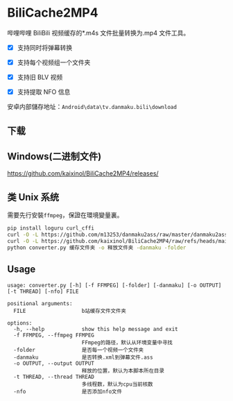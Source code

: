 # BiliCache2MP4

哔哩哔哩 BiliBili 视频缓存的\*.m4s 文件批量转换为.mp4 文件工具。

- [x] 支持同时将弹幕转换

- [x] 支持每个视频组一个文件夹

- [x] 支持旧 BLV 视频

- [x] 支持提取 NFO 信息

安卓内部儲存地址：`Android\data\tv.danmaku.bili\download`

## 下载

## Windows(二进制文件)

https://github.com/kaixinol/BiliCache2MP4/releases/

## 类 Unix 系统

需要先行安裝`ffmpeg`，保證在環境變量裏。

```bash
pip install loguru curl_cffi
curl -O -L https://github.com/m13253/danmaku2ass/raw/master/danmaku2ass.py
curl -O -L https://github.com/kaixinol/BiliCache2MP4/raw/refs/heads/main/converter.py
python converter.py 缓存文件夹 -o 释放文件夹 -danmaku -folder
```

## Usage

```text
usage: converter.py [-h] [-f FFMPEG] [-folder] [-danmaku] [-o OUTPUT] [-t THREAD] [-nfo] FILE

positional arguments:
  FILE                  b站缓存文件文件夹

options:
  -h, --help            show this help message and exit
  -f FFMPEG, --ffmpeg FFMPEG
                        FFmpeg的路径，默认从环境变量中寻找
  -folder               是否每一个视频一个文件夹
  -danmaku              是否转换.xml到弹幕文件.ass
  -o OUTPUT, --output OUTPUT
                        释放的位置，默认为本脚本所在目录
  -t THREAD, --thread THREAD
                        多线程数，默认为cpu当前核数
  -nfo                  是否添加nfo文件
```
